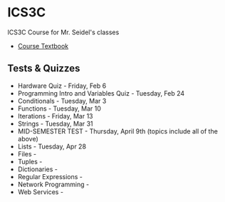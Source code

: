 ICS3C
=====

ICS3C Course for Mr. Seidel's classes

* [Course Textbook](http://www.pythonlearn.com/book.php)

Tests & Quizzes
-------
* Hardware Quiz - Friday, Feb 6
* Programming Intro and Variables Quiz - Tuesday, Feb 24
* Conditionals - Tuesday, Mar 3 
* Functions - Tuesday, Mar 10
* Iterations - Friday, Mar 13
* Strings - Tuesday, Mar 31
* MID-SEMESTER TEST - Thursday, April 9th (topics include all of the above)
* Lists - Tuesday, Apr 28
* Files - 
* Tuples - 
* Dictionaries -
* Regular Expressions - 
* Network Programming -
* Web Services -
